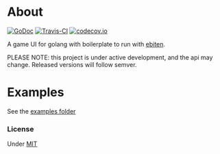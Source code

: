 # About

[![GoDoc](https://godoc.org/github.com/martinlindhe/gameui?status.svg)](https://godoc.org/github.com/martinlindhe/gameui)
[![Travis-CI](https://api.travis-ci.org/martinlindhe/gameui.svg)](https://travis-ci.org/martinlindhe/gameui)
[![codecov.io](https://codecov.io/github/martinlindhe/gameui/coverage.svg?branch=master)](https://codecov.io/github/martinlindhe/gameui?branch=master)

A game UI for golang with boilerplate to run with [ebiten](https://github.com/hajimehoshi/ebiten/).

PLEASE NOTE: this project is under active development, and the api may change.
Released versions will follow semver.


# Examples

See the [examples folder](examples)


### License

Under [MIT](LICENSE)